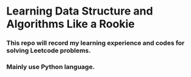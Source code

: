 # Learning Data Structure and Algorithms Like a Rookie

### This repo will record my learning experience and codes for solving Leetcode problems. 

### Mainly use Python language. 

